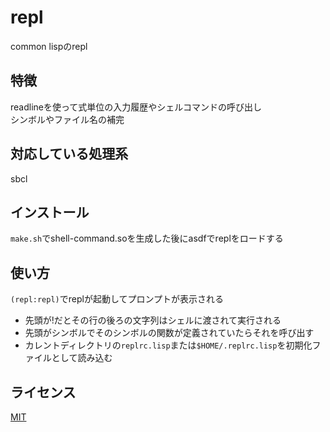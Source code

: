 # repl
common lispのrepl

## 特徴
readlineを使って式単位の入力履歴やシェルコマンドの呼び出し  
シンボルやファイル名の補完

## 対応している処理系
sbcl

## インストール
`make.sh`でshell-command.soを生成した後にasdfでreplをロードする

## 使い方
`(repl:repl)`でreplが起動してプロンプトが表示される

* 先頭が!だとその行の後ろの文字列はシェルに渡されて実行される
* 先頭がシンボルでそのシンボルの関数が定義されていたらそれを呼び出す
* カレントディレクトリの`replrc.lisp`または`$HOME/.replrc.lisp`を初期化ファイルとして読み込む

## ライセンス
[MIT](https://github.com/cxxxr/repl/blob/master/LICENSE)
